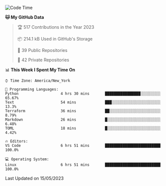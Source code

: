 <!--START_SECTION:waka-->
![Code Time](http://img.shields.io/badge/Code%20Time-200%20hrs%2036%20mins-blue)

**🐱 My GitHub Data** 

> 🏆 517 Contributions in the Year 2023
 > 
> 📦 214.1 kB Used in GitHub's Storage 
 > 
> 📜 39 Public Repositories 
 > 
> 🔑 42 Private Repositories  
 > 
📊 **This Week I Spent My Time On** 

```text
⌚︎ Time Zone: America/New_York

💬 Programming Languages: 
Python                   4 hrs 30 mins       ████████████████░░░░░░░░░   65.67% 
Text                     54 mins             ███░░░░░░░░░░░░░░░░░░░░░░   13.3% 
Terraform                36 mins             ██░░░░░░░░░░░░░░░░░░░░░░░   8.79% 
Markdown                 26 mins             █░░░░░░░░░░░░░░░░░░░░░░░░   6.48% 
TOML                     18 mins             █░░░░░░░░░░░░░░░░░░░░░░░░   4.42%

🔥 Editors: 
VS Code                  6 hrs 51 mins       █████████████████████████   100.0%

💻 Operating System: 
Linux                    6 hrs 51 mins       █████████████████████████   100.0%

```


 Last Updated on 15/05/2023
<!--END_SECTION:waka-->